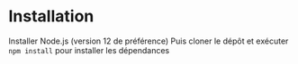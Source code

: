 # Installation

Installer Node.js (version 12 de préférence)
Puis cloner le dépôt et exécuter `npm install` pour installer les dépendances
